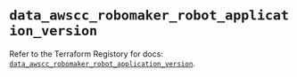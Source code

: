 # `data_awscc_robomaker_robot_application_version`

Refer to the Terraform Registory for docs: [`data_awscc_robomaker_robot_application_version`](https://registry.terraform.io/providers/hashicorp/awscc/0.70.0/docs/data-sources/robomaker_robot_application_version).
